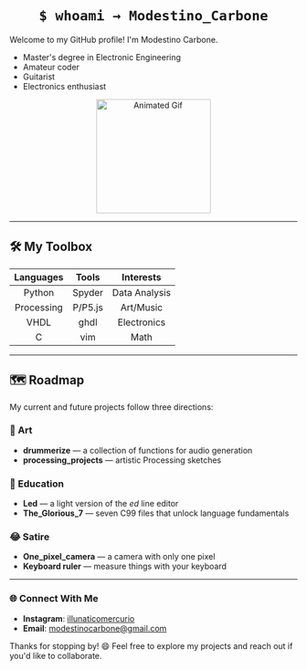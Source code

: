 <h1 align="center"><code>$ whoami → Modestino_Carbone</code></h1>

Welcome to my GitHub profile! I'm Modestino Carbone.
- Master's degree in Electronic Engineering
- Amateur coder
- Guitarist
- Electronics enthusiast

<p align="center">
  <img src="https://media3.giphy.com/media/v1.Y2lkPTc5MGI3NjExM2xmc3FlcHJ2eHZwNWdwZjNlZGU5anN2Zm9mcG8zNmlxOWJ1b3JrZiZlcD12MV9pbnRlcm5hbF9naWZfYnlfaWQmY3Q/l2QE3oVEP88zGMTPa/giphy.gif"
       width=200"
       alt="Animated Gif"/>
</p>

---

## 🛠️ My Toolbox

| **Languages** |  **Tools** | **Interests**| 
|:------:|:------:|:------:|
| Python | Spyder | Data Analysis |
| Processing | P/P5.js | Art/Music |
| VHDL | ghdl | Electronics |
| C | vim | Math |

---

## 🗺️ Roadmap

My current and future projects follow three directions:

### 🎨 Art
- **drummerize** — a collection of functions for audio generation  
- **processing_projects** — artistic Processing sketches

### 📘 Education
- **Led** — a light version of the *ed* line editor  
- **The_Glorious_7** — seven C99 files that unlock language fundamentals

### 😂 Satire
- **One_pixel_camera** — a camera with only one pixel  
- **Keyboard ruler** — measure things with your keyboard

---

### 🌐 Connect With Me

- **Instagram**: [illunaticomercurio](https://www.instagram.com/illunaticomercurio/)
- **Email**: [modestinocarbone@gmail.com](mailto:modestinocarbone@gmail.com)

Thanks for stopping by! 😄 Feel free to explore my projects and reach out if you'd like to collaborate.
